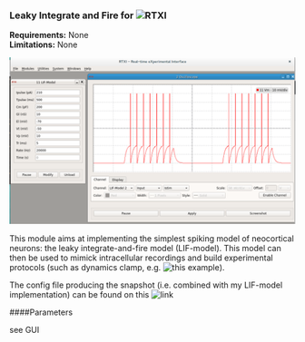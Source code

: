 ### Leaky Integrate and Fire for ![RTXI](https://github.com/RTXI/rtxi)

**Requirements:** None  
**Limitations:** None  

![Leaky Integrate and Fire model](lif-model.png)

<!--start-->

This module aims at implementing the simplest spiking model of neocortical neurons: the leaky integrate-and-fire model (LIF-model). This model can then be used to mimick intracellular recordings and build experimental protocols (such as dynamics clamp, e.g. ![this example](https://github.com/yzerlaut/exc-inh-shotnoise-input)).

The config file producing the snapshot (i.e. combined with my LIF-model implementation) can be found on this ![link](https://github.com/yzerlaut/my_rtxi_configs/blob/master/lif-current-input.set)


<!--end-->

####Parameters

see GUI 


